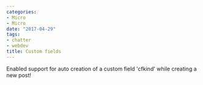 ```yaml
---
categories:
- Micro
- Micro
date: "2017-04-29"
tags:
- chatter
- webdev
title: Custom fields
---
```


Enabled support for auto creation of a custom field 'cfkind' while creating a new post!
